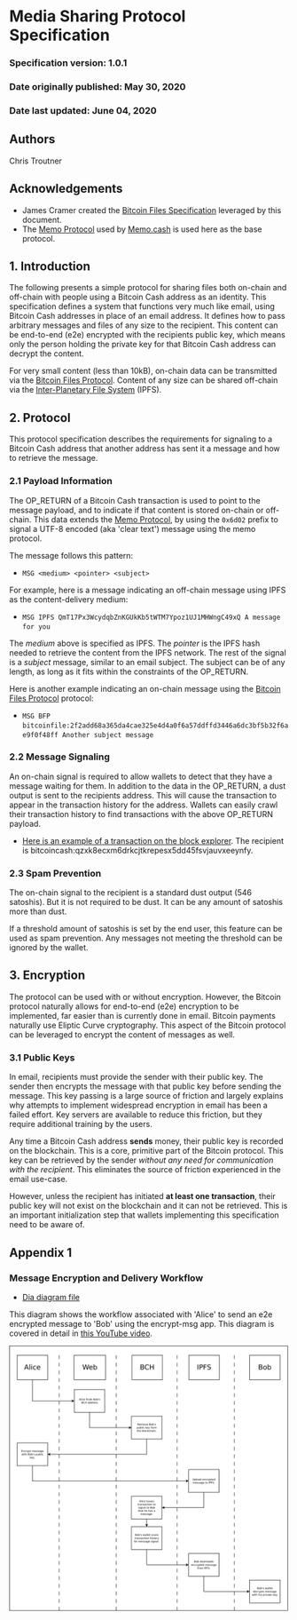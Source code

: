 # Media Sharing Protocol Specification

### Specification version: 1.0.1
### Date originally published: May 30, 2020
### Date last updated: June 04, 2020

## Authors
Chris Troutner

## Acknowledgements
- James Cramer created the [Bitcoin Files Specification](https://github.com/simpleledger/slp-specifications/blob/master/bitcoinfiles.md) leveraged by this document.
- The [Memo Protocol](https://memo.cash/protocol) used by [Memo.cash](https://memo.cash) is used here as the base protocol.

## 1. Introduction
The following presents a simple protocol for sharing files both on-chain and off-chain with people using a Bitcoin Cash address as an identity. This specification defines a system that functions very much like email, using Bitcoin Cash addresses in place of an email address. It defines how to pass arbitrary messages and files of any size to the recipient. This content can be end-to-end (e2e) encrypted with the recipients public key, which means only the person holding the private key for that Bitcoin Cash address can decrypt the content.

For very small content (less than 10kB), on-chain data can be transmitted via the [Bitcoin Files Protocol](https://github.com/simpleledger/slp-specifications/blob/master/bitcoinfiles.md). Content of any size can be shared off-chain via the [Inter-Planetary File System](https://ipfs.io) (IPFS).

## 2. Protocol

This protocol specification describes the requirements for signaling to a Bitcoin Cash address that another address has sent it a message and how to retrieve the message.

### 2.1 Payload Information
The OP_RETURN of a Bitcoin Cash transaction is used to point to the message payload, and to indicate if that content is stored on-chain or off-chain. This data extends the [Memo Protocol](https://memo.cash/protocol), by using the `0x6d02` prefix to signal a UTF-8 encoded (aka 'clear text') message using the memo protocol.

The message follows this pattern:

- `MSG <medium> <pointer> <subject>`

For example, here is a message indicating an off-chain message using IPFS as the content-delivery medium:

- `MSG IPFS QmT17Px3WcydqbZnKGUkKb5tWTM7Ypoz1UJ1MHWngC49xQ A message for you`

The *medium* above is specified as IPFS. The *pointer* is the IPFS hash needed to retrieve the content from the IPFS network. The rest of the signal is a *subject* message, similar to an email subject. The subject can be of any length, as long as it fits within the constraints of the OP_RETURN.

Here is another example indicating an on-chain message using the [Bitcoin Files Protocol](https://github.com/simpleledger/slp-specifications/blob/master/bitcoinfiles.md) protocol:

- `MSG BFP bitcoinfile:2f2add68a365da4cae325e4d4a0f6a57ddffd3446a6dc3bf5b32f6ae9f0f48ff Another subject message`

### 2.2 Message Signaling

An on-chain signal is required to allow wallets to detect that they have a message waiting for them. In addition to the data in the OP_RETURN, a dust output is sent to the recipients address. This will cause the transaction to appear in the transaction history for the address. Wallets can easily crawl their transaction history to find transactions with the above OP_RETURN payload.

- [Here is an example of a transaction on the block explorer](https://explorer.bitcoin.com/bch/tx/65395fe21e1add6bfb249f6ad108834734b0f71379b67a222f4144cbb39dfa32). The recipient is bitcoincash:qzxk8ecxm6drkcjtkrepesx5dd45fsvjauvxeeynfy.

### 2.3 Spam Prevention

The on-chain signal to the recipient is a standard dust output (546 satoshis). But it is not required to be dust. It can be any amount of satoshis more than dust.

If a threshold amount of satoshis is set by the end user, this feature can be used as spam prevention. Any messages not meeting the threshold can be ignored by the wallet.

## 3. Encryption

The protocol can be used with or without encryption. However, the Bitcoin protocol naturally allows for end-to-end (e2e) encryption to be implemented, far easier than is currently done in email. Bitcoin payments naturally use Eliptic Curve cryptography. This aspect of the Bitcoin protocol can be leveraged to encrypt the content of messages as well.

### 3.1 Public Keys

In email, recipients must provide the sender with their public key. The sender then encrypts the message with that public key before sending the message. This key passing is a large source of friction and largely explains why attempts to implement widespread encryption in email has been a failed effort. Key servers are available to reduce this friction, but they require additional training by the users.

Any time a Bitcoin Cash address **sends** money, their public key is recorded on the blockchain. This is a core, primitive part of the Bitcoin protocol. This key can be retrieved by the sender *without any need for communication with the recipient*. This eliminates the source of friction experienced in the email use-case.

However, unless the recipient has initiated **at least one transaction**, their public key will not exist on the blockchain and it can not be retrieved. This is an important initialization step that wallets implementing this specification need to be aware of.

## Appendix 1
### Message Encryption and Delivery Workflow

- [Dia diagram file](./images/e2e-pt2-flow.dia)

This diagram shows the workflow associated with 'Alice' to send an e2e encrypted message to 'Bob' using the encrypt-msg app. This diagram is covered in detail in [this YouTube video](https://www.youtube.com/watch?v=RB9yt65y9s8).

![e2e-pt2-flow.png](./images/e2e-pt2-flow.png)
